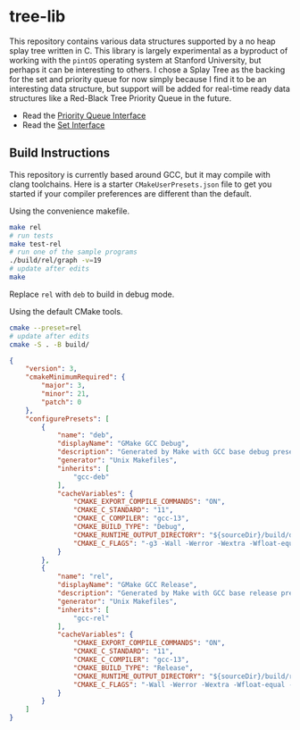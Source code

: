 # tree-lib

This repository contains various data structures supported by a no heap splay tree written in C. This library is largely experimental as a byproduct of working with the `pintOS` operating system at Stanford University, but perhaps it can be interesting to others. I chose a Splay Tree as the backing for the set and priority queue for now simply because I find it to be an interesting data structure, but support will be added for real-time ready data structures like a Red-Black Tree Priority Queue in the future.

- Read the [Priority Queue Interface](/include/pqueue.h)
- Read the [Set Interface](/include/set.h)

## Build Instructions

This repository is currently based around GCC, but it may compile with clang toolchains. Here is a starter `CMakeUserPresets.json` file to get you started if your compiler preferences are different than the default.

Using the convenience makefile.

```zsh
make rel
# run tests
make test-rel
# run one of the sample programs
./build/rel/graph -v=19
# update after edits
make
```

Replace `rel` with `deb` to build in debug mode.

Using the default CMake tools.

```zsh
cmake --preset=rel
# update after edits
cmake -S . -B build/
```

```json
{
    "version": 3,
    "cmakeMinimumRequired": {
        "major": 3,
        "minor": 21,
        "patch": 0
    },
    "configurePresets": [
        {
            "name": "deb",
            "displayName": "GMake GCC Debug",
            "description": "Generated by Make with GCC base debug preset.",
            "generator": "Unix Makefiles",
            "inherits": [
                "gcc-deb"
            ],
            "cacheVariables": {
                "CMAKE_EXPORT_COMPILE_COMMANDS": "ON",
                "CMAKE_C_STANDARD": "11",
                "CMAKE_C_COMPILER": "gcc-13",
                "CMAKE_BUILD_TYPE": "Debug",
                "CMAKE_RUNTIME_OUTPUT_DIRECTORY": "${sourceDir}/build/deb",
                "CMAKE_C_FLAGS": "-g3 -Wall -Werror -Wextra -Wfloat-equal -Wtype-limits -Wpointer-arith -Wshadow -Winit-self -fno-diagnostics-show-option -Wno-nonnull-compare -Wno-pointer-bool-conversion"
            }
        },
        {
            "name": "rel",
            "displayName": "GMake GCC Release",
            "description": "Generated by Make with GCC base release preset.",
            "generator": "Unix Makefiles",
            "inherits": [
                "gcc-rel"
            ],
            "cacheVariables": {
                "CMAKE_EXPORT_COMPILE_COMMANDS": "ON",
                "CMAKE_C_STANDARD": "11",
                "CMAKE_C_COMPILER": "gcc-13",
                "CMAKE_BUILD_TYPE": "Release",
                "CMAKE_RUNTIME_OUTPUT_DIRECTORY": "${sourceDir}/build/rel",
                "CMAKE_C_FLAGS": "-Wall -Werror -Wextra -Wfloat-equal -Wtype-limits -Wpointer-arith -Wshadow -Winit-self -fno-diagnostics-show-option -Wno-nonnull-compare -Wno-pointer-bool-conversion"
            }
        }
    ]
}
```
